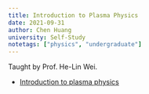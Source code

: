 ```yaml
---
title: Introduction to Plasma Physics
date: 2021-09-31
author: Chen Huang
university: Self-Study
notetags: ["physics", "undergraduate"]
---
```


Taught by Prof. He-Lin Wei.

- [Introduction to plasma physics](introduction-to-plasma-physics/pdf/introduction-to-plasma-physics.pdf)
